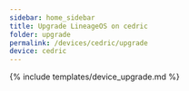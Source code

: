 ```yaml
---
sidebar: home_sidebar
title: Upgrade LineageOS on cedric
folder: upgrade
permalink: /devices/cedric/upgrade
device: cedric
---
```

{% include templates/device_upgrade.md %}
